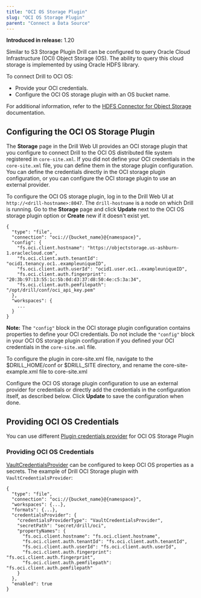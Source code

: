 ```yaml
---
title: "OCI OS Storage Plugin"
slug: "OCI OS Storage Plugin"
parent: "Connect a Data Source"
---
```


**Introduced in release:** 1.20

Similar to S3 Storage Plugin Drill can be configured to query Oracle Cloud Infrastructure (OCI) Object Storage (OS).
The ability to query this cloud storage is implemented by using Oracle HDFS library.

To connect Drill to OCI OS:

- Provide your OCI credentials.
- Configure the OCI OS storage plugin with an OS bucket name.

For additional information, refer to the [HDFS Connector for Object Storage](https://docs.oracle.com/en-us/iaas/Content/API/SDKDocs/hdfsconnector.htm) documentation.

## Configuring the OCI OS Storage Plugin

The **Storage** page in the Drill Web UI provides an OCI storage plugin that you configure to connect Drill to the OCI OS distributed file system registered in `core-site.xml`. If you did not define your OCI credentials in the `core-site.xml` file, you can define them in the storage plugin configuration. You can define the credentials directly in the OCI storage plugin configuration, or you can configure the OCI storage plugin to use an external provider.

To configure the OCI OS storage plugin, log in to the Drill Web UI at `http://<drill-hostname>:8047`. The `drill-hostname` is a node on which Drill is running. Go to the **Storage** page and click **Update** next to the OCI OS storage plugin option or **Create** new if it doesn't exist yet.
```
{
  "type": "file",
  "connection": "oci://{bucket_name}@{namespace}",
  "config": {
    "fs.oci.client.hostname": "https://objectstorage.us-ashburn-1.oraclecloud.com",
    "fs.oci.client.auth.tenantId": "ocid1.tenancy.oc1..exampleuniqueID",
    "fs.oci.client.auth.userId": "ocid1.user.oc1..exampleuniqueID",
    "fs.oci.client.auth.fingerprint": "20:3b:97:13:55:1c:5b:0d:d3:37:d8:50:4e:c5:3a:34",
    "fs.oci.client.auth.pemfilepath": "/opt/drill/conf/oci_api_key.pem"
  },
  "workspaces": {
    ...
  }
}
```
**Note:** The `"config"` block in the OCI storage plugin configuration contains properties to define your OCI credentials. Do not include the `"config"` block in your OCI OS storage plugin configuration if you defined your OCI credentials in the `core-site.xml` file.

To configure the plugin in core-site.xml file, navigate to the $DRILL_HOME/conf or $DRILL_SITE directory, and rename the core-site-example.xml file to core-site.xml

Configure the OCI OS storage plugin configuration to use an external provider for credentials or directly add the credentials in the configuration itself, as described below. Click **Update** to save the configuration when done.

## Providing OCI OS Credentials

You can use different [Plugin credentials provider](https://github.com/apache/drill/blob/master/docs/dev/PluginCredentialsProvider.md) for OCI OS Storage Plugin

### Providing OCI OS Credentials

[VaultCredentialsProvider](`VaultCredentialsProvider`) can be configured to keep OCI OS properties as a secrets. The example of Drill OCI Storage plugin with `VaultCredentialsProvider`:
```
{
  "type": "file",
  "connection": "oci://{bucket_name}@{namespace}",
  "workspaces": {...},
  "formats": {...},
  "credentialsProvider": {
    "credentialsProviderType": "VaultCredentialsProvider",
    "secretPath": "secret/drill/oci",
    "propertyNames": {
      "fs.oci.client.hostname": "fs.oci.client.hostname",
      "fs.oci.client.auth.tenantId": "fs.oci.client.auth.tenantId",
      "fs.oci.client.auth.userId": "fs.oci.client.auth.userId",
      "fs.oci.client.auth.fingerprint": "fs.oci.client.auth.fingerprint",
      "fs.oci.client.auth.pemfilepath": "fs.oci.client.auth.pemfilepath"
    }
  },
  "enabled": true
}
```
